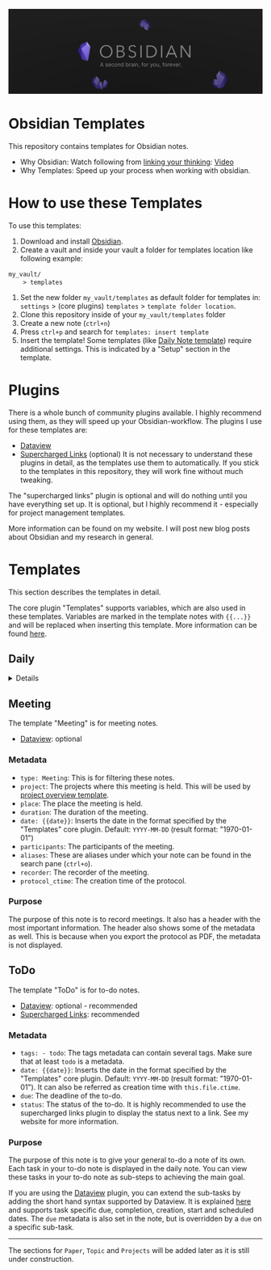 ![banner](obsidian_banner.png)
# Obsidian Templates
This repository contains templates for Obsidian notes.
- Why Obsidian: Watch following from [linking your thinking](https://www.youtube.com/@linkingyourthinking/featured):
  [Video](https://www.youtube.com/watch?v=QgbLb6QCK88)
- Why Templates: Speed up your process when working with obsidian.

# How to use these Templates
To use this templates:
1. Download and install [Obsidian](https://obsidian.md/download).
2. Create a vault and inside your vault a folder for templates location like following example:
  ```
  my_vault/
	  > templates
  ```
1. Set the new folder `my_vault/templates` as default folder for templates in: `settings` > (core plugins) `templates` > `template folder location`.
2. Clone this repository inside of your `my_vault/templates` folder
3. Create a new note (`ctrl+n`)
4. Press `ctrl+p` and search for `templates: insert template`
5. Insert the template!
Some templates (like [Daily Note template](##Daily)) require additional settings. This is indicated by a "Setup" section in the template.

# Plugins
There is a whole bunch of community plugins available. I highly recommend using them, as they will speed up your Obsidian-workflow. The plugins I use for these templates are:
- [Dataview](https://github.com/blacksmithgu/obsidian-dataview)
- [Supercharged Links](https://github.com/mdelobelle/obsidian_supercharged_links) (optional)
It is not necessary to understand these plugins in detail, as the templates use them to automatically. If you stick to the templates in this repository, they will work fine without much tweaking. 

The "supercharged links" plugin is optional and will do nothing until you have everything set up. It is optional, but I highly recommend it - especially for project management templates.

More information can be found on my website. I will post new blog posts about Obsidian and my research in general.

# Templates
This section describes the templates in detail. 

The core plugin "Templates" supports variables, which are also used in these templates. Variables are marked in the template notes with `{{...}}` and will be replaced when inserting this template. More information can be found [here](https://help.obsidian.md/Plugins/Templates).


## Daily
<details>
The template "Daily" is for daily notes.
- [Dataview](https://github.com/blacksmithgu/obsidian-dataview): mandatory
- [Supercharged Links](https://github.com/mdelobelle/obsidian_supercharged_links): optional
### Metadata
- `type: daily`: 
  This is for filtering these notes.
- `tags: - todo`: 
  The tags metadata can contain several tags. Make sure that at least `todo` is a metadata.
- `date: {{date}}`: 
  Inserts the date in the format specified by the "Daily Notes" core plugin. Default: `YYYY-MM-DD`  (result format: "1970-01-01").
- `aliases`: 
  These are aliases under which your note can be found in the search pane (`ctrl+o`).
### Purpose
The purpose of this note is to record daily to-dos and to provide a quick overview of pending and upcoming tasks.

To display these tasks, this note uses dataviews in combination with the [todo template](ToDo.md). The most important metadata for using these dataviews is the `todo` tag.
### Setup
This template can be automatically inserted into the daily note. Check the settings of the "Daily Notes" core plugin and select this template as the "Daily Notes" template.

</details>

## Meeting
The template "Meeting" is for meeting notes.
- [Dataview](https://github.com/blacksmithgu/obsidian-dataview): optional
### Metadata
- `type: Meeting`: 
  This is for filtering these notes.
- `project`: 
  The projects where this meeting is held. This will be used by [project overview template](projects/projectOverview.md).
- `place`:
  The place the meeting is held.
- `duration`:
  The duration of the meeting.
- `date: {{date}}`: 
  Inserts the date in the format specified by the "Templates" core plugin. Default: `YYYY-MM-DD`  (result format: "1970-01-01")
- `participants`:
  The participants of the meeting.
- `aliases`: 
  These are aliases under which your note can be found in the search pane (`ctrl+o`).
- `recorder`:
  The recorder of the meeting.
- `protocol_ctime`:
  The creation time of the protocol.
### Purpose
The purpose of this note is to record meetings. It also has a header with the most important information. The header also shows some of the metadata as well. This is because when you export the protocol as PDF, the metadata is not displayed.

## ToDo
The template "ToDo" is for to-do notes.
- [Dataview](https://github.com/blacksmithgu/obsidian-dataview): optional - recommended
- [Supercharged Links](https://github.com/mdelobelle/obsidian_supercharged_links): recommended
### Metadata
- `tags: - todo`: 
  The tags metadata can contain several tags. Make sure that at least `todo` is a metadata.
- `date: {{date}}`: 
  Inserts the date in the format specified by the "Templates" core plugin. Default: `YYYY-MM-DD`  (result format: "1970-01-01"). It can also be referred as creation time with `this.file.ctime`.
- `due`:
  The deadline of the to-do.
- `status`:
  The status of the to-do. It is highly recommended to use the supercharged links plugin to display the status next to a link. See my website for more information.
### Purpose
The purpose of this note is to give your general to-do a note of its own. Each task in your to-do note is displayed in the daily note. You can view these tasks in your to-do note as sub-steps to achieving the main goal.

If you are using the [Dataview](https://github.com/blacksmithgu/obsidian-dataview) plugin, you can extend the sub-tasks by adding the short hand syntax supported by Dataview. It is explained [here](https://blacksmithgu.github.io/obsidian-dataview/annotation/metadata-tasks/) and supports task specific due, completion, creation, start and scheduled dates. The `due` metadata is also set in the note, but is overridden by a `due` on a specific sub-task.

___
The sections for `Paper`, `Topic` and `Projects` will be added later as it is still under construction.